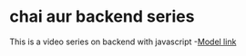 # chai aur backend series

This is a video series on backend with javascript -[Model link](https://app.eraser.io/workspace/YtPqZ1VogxGy1jzIDkzj)